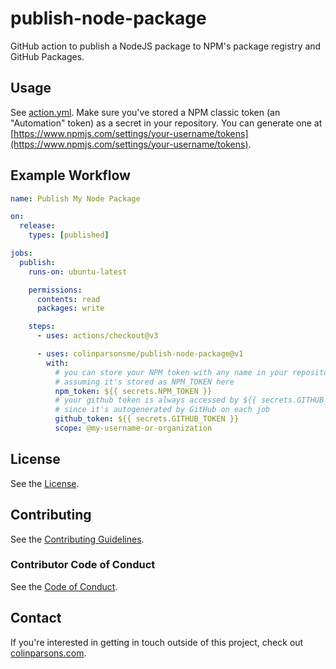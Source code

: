 # publish-node-package

GitHub action to publish a NodeJS package to NPM's package registry and GitHub
Packages.

## Usage

See [action.yml](action.yml). Make sure you've stored a NPM classic token (an
"Automation" token) as a secret in your repository. You can generate one at
[https://www.npmjs.com/settings/your-username/tokens](https://www.npmjs.com/settings/your-username/tokens).

## Example Workflow

```yaml
name: Publish My Node Package

on:
  release:
    types: [published]

jobs:
  publish:
    runs-on: ubuntu-latest

    permissions:
      contents: read
      packages: write

    steps:
      - uses: actions/checkout@v3

      - uses: colinparsonsme/publish-node-package@v1
        with:
          # you can store your NPM token with any name in your repository secrets
          # assuming it's stored as NPM_TOKEN here
          npm_token: ${{ secrets.NPM_TOKEN }}
          # your github token is always accessed by ${{ secrets.GITHUB_TOKEN}}
          # since it's autogenerated by GitHub on each job
          github_token: ${{ secrets.GITHUB_TOKEN }}
          scope: @my-username-or-organization
```

## License

See the [License](LICENSE).

## Contributing

See the [Contributing Guidelines](CONTRIBUTING.md).

### Contributor Code of Conduct

See the [Code of Conduct](CODE-OF-CONDUCT.md).

## Contact

If you're interested in getting in touch outside of this project, check out
[colinparsons.com](https://colinparsons.com).
